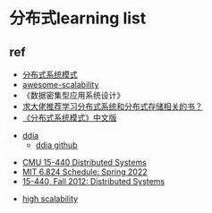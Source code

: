 # 分布式learning list

## ref
+ [分布式系统模式](https://github.com/dreamhead/patterns-of-distributed-systems)
+ [awesome-scalability](https://github.com/binhnguyennus/awesome-scalability)
+ 《数据密集型应用系统设计》
+ [求大佬推荐学习分布式系统和分布式存储相关的书？](https://www.zhihu.com/question/439289634/answer/2673812365)
+ [《分布式系统模式》中文版](https://github.com/dreamhead/patterns-of-distributed-systems)
<!-- ddia -->
+ [ddia](http://ddia.vonng.com/#/)
    + [ddia github](https://github.com/Vonng/ddia/blob/master/ch9.md#cap%E5%AE%9A%E7%90%86)
<!-- 课程 -->
+ [CMU 15-440 Distributed Systems](https://www.composablesystems.org/15-440/fa2022/schedule/)
+ [MIT 6.824 Schedule: Spring 2022](http://nil.csail.mit.edu/6.824/2022/schedule.html)
+ [15-440, Fall 2012: Distributed Systems](http://www.cs.cmu.edu/~dga/15-440/F12/)
<!-- community -->
+ [high scalability](http://highscalability.com/)